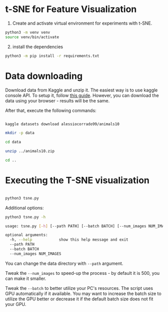 # t-SNE for Feature Visualization

1. Create and activate virtual environment for experiments with t-SNE.

```bash
python3 -m venv venv
source venv/bin/activate
```

2. install the dependencies

```bash
python3 -m pip install -r requirements.txt
```

# Data downloading

Download data from Kaggle and unzip it.
The easiest way is to use kaggle console API. To setup it, follow [this guide](https://www.kaggle.com/general/74235).
However, you can download the data using your browser - results will be the same.

After that, execute the following commands:

```bash

kaggle datasets download alessiocorrado99/animals10

mkdir -p data

cd data

unzip ../animals10.zip

cd ..

```

# Executing the T-SNE visualization

```bash

python3 tsne.py

```

Additional options:

```bash
python3 tsne.py -h

usage: tsne.py [-h] [--path PATH] [--batch BATCH] [--num_images NUM_IMAGES]

optional arguments:
  -h, --help            show this help message and exit
  --path PATH
  --batch BATCH
  --num_images NUM_IMAGES

```

You can change the data directory with `--path` argument.

Tweak the `--num_images` to speed-up the process - by default it is 500, you can make it smaller.

Tweak the `--batch` to better utilize your PC's resources. The script uses GPU automatically if it available. You may
want to increase the batch size to utilize the GPU better or decrease it if the default batch size does not fit your
GPU.
